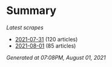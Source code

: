 # Summary
*Latest scrapes*
* [2021-07-31](https://github.com/nuuuwan/news_lk/blob/data/news_lk.2021-07-31.json) (120 articles)
* [2021-08-01](https://github.com/nuuuwan/news_lk/blob/data/news_lk.2021-08-01.json) (85 articles)

*Generated at 07:08PM, August 01, 2021*